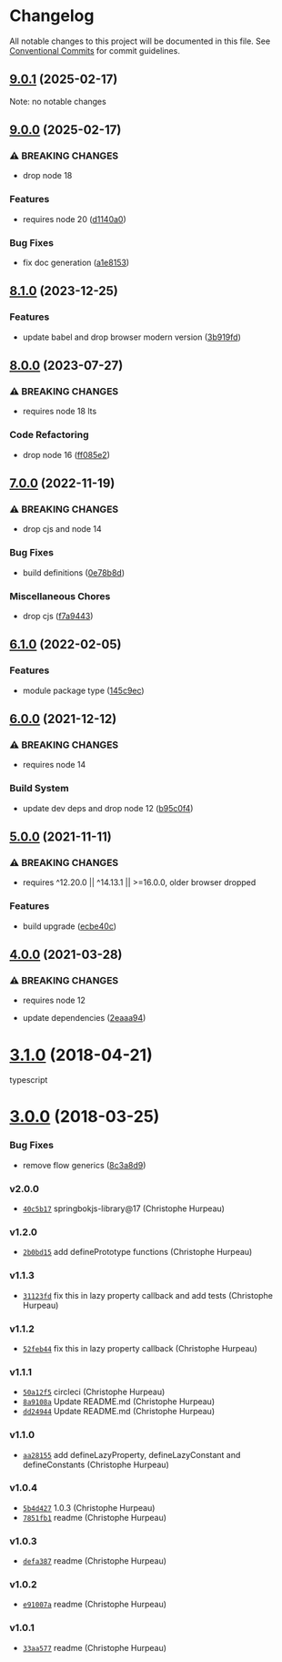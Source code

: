 # Changelog

All notable changes to this project will be documented in this file.
See [Conventional Commits](https://conventionalcommits.org) for commit guidelines.

## [9.0.1](https://github.com/christophehurpeau/object-properties/compare/v9.0.0...v9.0.1) (2025-02-17)

Note: no notable changes


## [9.0.0](https://github.com/christophehurpeau/object-properties/compare/v8.1.0...v9.0.0) (2025-02-17)

### ⚠ BREAKING CHANGES

* drop node 18

### Features

* requires node 20 ([d1140a0](https://github.com/christophehurpeau/object-properties/commit/d1140a06eab40a63a1da7c25118751277188bd79))

### Bug Fixes

* fix doc generation ([a1e8153](https://github.com/christophehurpeau/object-properties/commit/a1e8153a48597ac0b5c43a1ed71bc17f5d7dafd8))

## [8.1.0](https://github.com/christophehurpeau/object-properties/compare/v8.0.0...v8.1.0) (2023-12-25)


### Features

* update babel and drop browser modern version ([3b919fd](https://github.com/christophehurpeau/object-properties/commit/3b919fdefe758c1d69d24696bdf3cbe5dc81e8ef))


## [8.0.0](https://github.com/christophehurpeau/object-properties/compare/v7.0.0...v8.0.0) (2023-07-27)


### ⚠ BREAKING CHANGES

* requires node 18 lts

### Code Refactoring

* drop node 16 ([ff085e2](https://github.com/christophehurpeau/object-properties/commit/ff085e2a24ccfc2c6c0c359d1d65ed9eaf8a0f1b))

## [7.0.0](https://github.com/christophehurpeau/object-properties/compare/v6.1.0...v7.0.0) (2022-11-19)


### ⚠ BREAKING CHANGES

* drop cjs and node 14

### Bug Fixes

* build definitions ([0e78b8d](https://github.com/christophehurpeau/object-properties/commit/0e78b8d50dc7f29406b583932dd42e73b9142ff1))


### Miscellaneous Chores

* drop cjs ([f7a9443](https://github.com/christophehurpeau/object-properties/commit/f7a9443dfd524922be680ab3d7cb662780236226))

## [6.1.0](https://github.com/christophehurpeau/object-properties/compare/v6.0.0...v6.1.0) (2022-02-05)


### Features

* module package type ([145c9ec](https://github.com/christophehurpeau/object-properties/commit/145c9ec50362a322a1f503ccc89ad9a2604e84b3))

## [6.0.0](https://www.github.com/christophehurpeau/object-properties/compare/v5.0.0...v6.0.0) (2021-12-12)


### ⚠ BREAKING CHANGES

* requires node 14

### Build System

* update dev deps and drop node 12 ([b95c0f4](https://www.github.com/christophehurpeau/object-properties/commit/b95c0f4339aa269062be82569e91dbf2319c90bc))

## [5.0.0](https://www.github.com/christophehurpeau/object-properties/compare/v4.0.0...v5.0.0) (2021-11-11)


### ⚠ BREAKING CHANGES

* requires ^12.20.0 || ^14.13.1 || >=16.0.0, older browser dropped

### Features

* build upgrade ([ecbe40c](https://www.github.com/christophehurpeau/object-properties/commit/ecbe40cb6cd0178ea12f6eb2977135206192c7a6))

## [4.0.0](https://github.com/christophehurpeau/object-properties/compare/v3.1.0...v4.0.0) (2021-03-28)


### ⚠ BREAKING CHANGES

* requires node 12

* update dependencies ([2eaaa94](https://github.com/christophehurpeau/object-properties/commit/2eaaa94d6eeaa60105e6f10ba3b629252783b091))

<a name="3.1.0"></a>
# [3.1.0](https://github.com/christophehurpeau/object-properties/compare/v3.0.0...v3.1.0) (2018-04-21)

typescript


<a name="3.0.0"></a>
# [3.0.0](https://github.com/christophehurpeau/object-properties/compare/v2.0.0...v3.0.0) (2018-03-25)


### Bug Fixes

* remove flow generics ([8c3a8d9](https://github.com/christophehurpeau/object-properties/commit/8c3a8d9))


### v2.0.0

- [`40c5b17`](https://github.com/christophehurpeau/object-properties/commit/40c5b17e7ac6bafaa950973cd8bc78f952b08e31) springbokjs-library@17 (Christophe Hurpeau)

### v1.2.0

- [`2b0bd15`](https://github.com/christophehurpeau/object-properties/commit/2b0bd15e331e6267ddeb5c8abdf065808f81f36c) add definePrototype functions (Christophe Hurpeau)

### v1.1.3

- [`31123fd`](https://github.com/christophehurpeau/object-properties/commit/31123fdafeac5561da572f45e0c21036fb432d41) fix this in lazy property callback and add tests (Christophe Hurpeau)

### v1.1.2

- [`52feb44`](https://github.com/christophehurpeau/object-properties/commit/52feb442a5137536efa043e3872a7ddd50a9f975) fix this in lazy property callback (Christophe Hurpeau)

### v1.1.1

- [`50a12f5`](https://github.com/christophehurpeau/object-properties/commit/50a12f5bcfa9d0b8d132c9b534b4457e2df76390) circleci (Christophe Hurpeau)
- [`8a9108a`](https://github.com/christophehurpeau/object-properties/commit/8a9108ab15349b51e8a37e103c2531dcecaeb584) Update README.md (Christophe Hurpeau)
- [`dd24944`](https://github.com/christophehurpeau/object-properties/commit/dd249442a5996ab4f8ac1da5ecaf386fa4801a79) Update README.md (Christophe Hurpeau)

### v1.1.0

- [`aa28155`](https://github.com/christophehurpeau/object-properties/commit/aa28155679c1f1d4d5a8ad2c5343860878c65559) add defineLazyProperty, defineLazyConstant and defineConstants (Christophe Hurpeau)

### v1.0.4

- [`5b4d427`](https://github.com/christophehurpeau/object-properties/commit/5b4d42796cd9bf5df60d8e5fff99b447a46af72b) 1.0.3 (Christophe Hurpeau)
- [`7851fb1`](https://github.com/christophehurpeau/object-properties/commit/7851fb197551d032d0e5416d68c9cd32fcd667c6) readme (Christophe Hurpeau)

### v1.0.3

- [`defa387`](https://github.com/christophehurpeau/object-properties/commit/defa38710540d44519898c1966a687139c7cab66) readme (Christophe Hurpeau)

### v1.0.2

- [`e91007a`](https://github.com/christophehurpeau/object-properties/commit/e91007ae1daa63997018b27bf97d1106d42fe9ad) readme (Christophe Hurpeau)

### v1.0.1

- [`33aa577`](https://github.com/christophehurpeau/object-properties/commit/33aa577f15df455f9b287ac3f2088acd5efedfe0) readme (Christophe Hurpeau)
